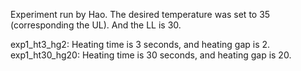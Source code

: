 Experiment run by Hao.
The desired temperature was set to 35 (corresponding the UL). And the LL is 30.

exp1_ht3_hg2: Heating time is 3 seconds, and heating gap is 2.
exp1_ht30_hg20: Heating time is 30 seconds, and heating gap is 20.
